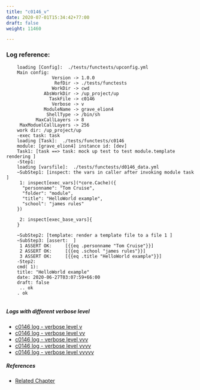 ```yaml
---
title: "c0146_v"
date: 2020-07-01T15:34:42+77:00
draft: false
weight: 11460

---
```


### Log reference: <no value>

```
    loading [Config]:  ./tests/functests/upconfig.yml
    Main config:
                 Version -> 1.0.0
                  RefDir -> ./tests/functests
                 WorkDir -> cwd
              AbsWorkDir -> /up_project/up
                TaskFile -> c0146
                 Verbose -> v
              ModuleName -> grave_elion4
               ShellType -> /bin/sh
           MaxCallLayers -> 8
     MaxModuelCallLayers -> 256
    work dir: /up_project/up
    -exec task: task
    loading [Task]:  ./tests/functests/c0146
    module: [grave_elion4] instance id: [dev]
    Task1: [task ==> task: mock up test to test module.template rendering ]
    -Step1:
    loading [varsfile]:  ./tests/functests/d0146_data.yml
    ~SubStep1: [inspect: the vars in caller after invoking module task ]
     1: inspect[exec_vars](*core.Cache)({
      "personname": "Tom Cruise",
      "folder": "module",
      "title": "HelloWorld example",
      "school": "james rules"
    })
    
     2: inspect[exec_base_vars]{
    }
    
    ~SubStep2: [template: render a template file to a file 1 ]
    ~SubStep3: [assert:  ]
     1 ASSERT OK:     [{{eq .personname "Tom Cruise"}}]
     2 ASSERT OK:     [{{eq .school "james rules"}}]
     3 ASSERT OK:     [{{eq .title "HelloWorld example"}}]
    -Step2:
    cmd( 1):
    title: "HelloWorld example"
    date: 2020-06-27T03:07:59+66:00
    draft: false
     .. ok
    . ok
    
```

##### Logs with different verbose level
* [c0146 log - verbose level v](../../logs/c0146_v)
* [c0146 log - verbose level vv](../../logs/c0146_vv)
* [c0146 log - verbose level vvv](../../logs/c0146_vvv)
* [c0146 log - verbose level vvvv](../../logs/c0146_vvvv)
* [c0146 log - verbose level vvvvv](../../logs/c0146_vvvvv)

##### References
* [Related Chapter](../../vars/c0146)
